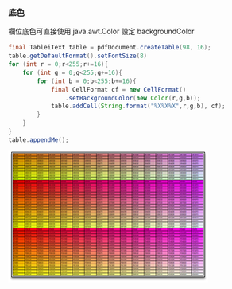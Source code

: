 ### 底色

欄位底色可直接使用 java.awt.Color 設定 backgroundColor

```java
final TableiText table = pdfDocument.createTable(98, 16);
table.getDefaultFormat().setFontSize(8)
for (int r = 0;r<255;r+=16){
    for (int g = 0;g<255;g+=16){
        for (int b = 0;b<255;b+=16){
            final CellFormat cf = new CellFormat()
                .setBackgroundColor(new Color(r,g,b));
            table.addCell(String.format("%X%X%X",r,g,b), cf);
        }
    }
}
table.appendMe();
```

![](/assets/ch04/cellformat_bgcolor.png)

